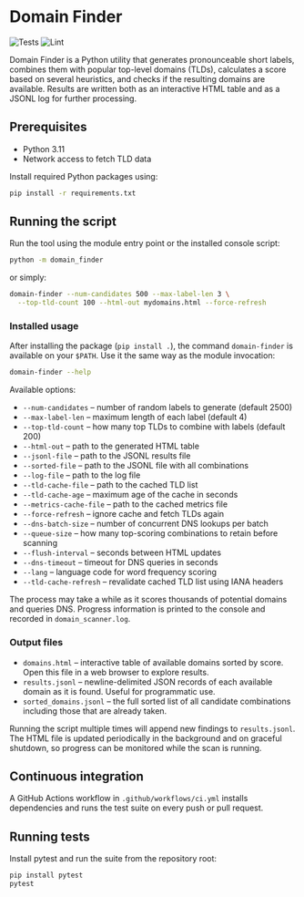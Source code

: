 # Domain Finder

![Tests](https://github.com/example/domain-finder/actions/workflows/ci.yml/badge.svg)
![Lint](https://github.com/example/domain-finder/actions/workflows/lint.yml/badge.svg)

Domain Finder is a Python utility that generates pronounceable short labels,
combines them with popular top-level domains (TLDs), calculates a score based on
several heuristics, and checks if the resulting domains are
available. Results are written both as an interactive HTML table and as a JSONL
log for further processing.

## Prerequisites

* Python 3.11
* Network access to fetch TLD data

Install required Python packages using:

```bash
pip install -r requirements.txt
```

## Running the script

Run the tool using the module entry point or the installed console script:

```bash
python -m domain_finder
```

or simply:

```bash
domain-finder --num-candidates 500 --max-label-len 3 \
  --top-tld-count 100 --html-out mydomains.html --force-refresh
```

### Installed usage

After installing the package (`pip install .`), the command `domain-finder` is
available on your `$PATH`. Use it the same way as the module invocation:

```bash
domain-finder --help
```

Available options:

- `--num-candidates` – number of random labels to generate (default 2500)
- `--max-label-len` – maximum length of each label (default 4)
- `--top-tld-count` – how many top TLDs to combine with labels (default 200)
- `--html-out` – path to the generated HTML table
- `--jsonl-file` – path to the JSONL results file
- `--sorted-file` – path to the JSONL file with all combinations
- `--log-file` – path to the log file
- `--tld-cache-file` – path to the cached TLD list
- `--tld-cache-age` – maximum age of the cache in seconds
- `--metrics-cache-file` – path to the cached metrics file
- `--force-refresh` – ignore cache and fetch TLDs again
- `--dns-batch-size` – number of concurrent DNS lookups per batch
- `--queue-size` – how many top-scoring combinations to retain before scanning
- `--flush-interval` – seconds between HTML updates
- `--dns-timeout` – timeout for DNS queries in seconds
- `--lang` – language code for word frequency scoring
- `--tld-cache-refresh` – revalidate cached TLD list using IANA headers

The process may take a while as it scores thousands of potential domains and
queries DNS. Progress information is printed to the console and recorded in
`domain_scanner.log`.

### Output files

* `domains.html` – interactive table of available domains sorted by score. Open
  this file in a web browser to explore results.
* `results.jsonl` – newline-delimited JSON records of each available domain as
  it is found. Useful for programmatic use.
* `sorted_domains.jsonl` – the full sorted list of all candidate combinations
  including those that are already taken.

Running the script multiple times will append new findings to `results.jsonl`.
The HTML file is updated periodically in the background and on graceful
shutdown, so progress can be monitored while the scan is running.

## Continuous integration

A GitHub Actions workflow in `.github/workflows/ci.yml` installs dependencies
and runs the test suite on every push or pull request.

## Running tests

Install pytest and run the suite from the repository root:

```bash
pip install pytest
pytest
```
